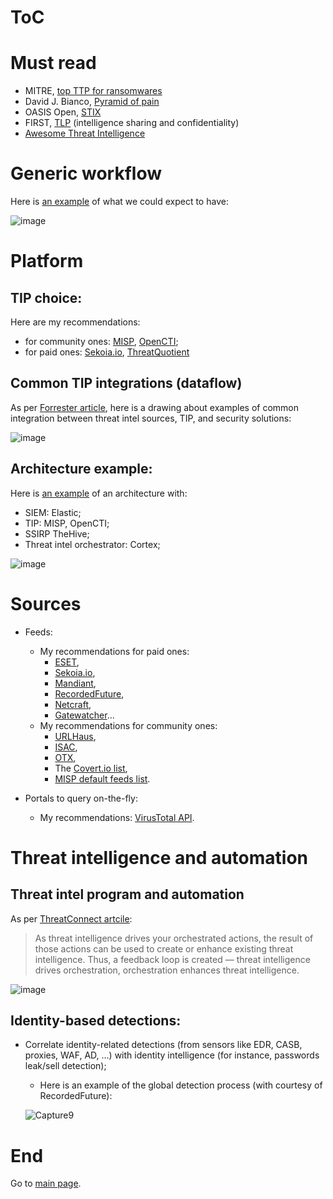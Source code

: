 # ToC

# Must read

* MITRE, [top TTP for ransomwares](https://top-attack-techniques.mitre-engenuity.org/)
* David J. Bianco, [Pyramid of pain](https://detect-respond.blogspot.com/2013/03/the-pyramid-of-pain.html)
* OASIS Open, [STIX](https://oasis-open.github.io/cti-documentation/stix/intro.html)
* FIRST, [TLP](https://www.first.org/tlp/) (intelligence sharing and confidentiality)
* [Awesome Threat Intelligence](https://github.com/hslatman/awesome-threat-intelligence) 

# Generic workflow

Here is [an example](https://www.erdalozkaya.com/cyber-threat-intelligence/) of what we could expect to have:

![image](https://user-images.githubusercontent.com/16035152/204064894-943ad4e9-c1f6-4e5e-a7d8-ac5eb22f13fe.png)


# Platform
## TIP choice: 
Here are my recommendations:
* for community ones: [MISP](https://www.misp-project.org/), [OpenCTI](https://www.filigran.io/en/products/opencti/);
* for paid ones: [Sekoia.io](https://www.sekoia.io/fr/produire-et-personnaliser-votre-propre-intelligence/), [ThreatQuotient](https://www.threatq.com/)

## Common TIP integrations (dataflow)

As per [Forrester article](https://www.forrester.com/blogs/15-11-07-starting_soon_threat_intelligence_platforms_research_0/), here is a drawing about examples of common integration between threat intel sources, TIP, and security solutions:

![image](https://user-images.githubusercontent.com/16035152/204065814-2fc1b048-94d7-4f73-885e-b12d24ae2939.png)

## Architecture example:

Here is [an example](https://securityonline.info/s1em-siem-with-sirp-and-threat-intel/) of an architecture with:
 * SIEM: Elastic;
 * TIP: MISP, OpenCTI;
 * SSIRP TheHive;
 * Threat intel orchestrator: Cortex;
 
![image](https://user-images.githubusercontent.com/16035152/204066143-6c0a9cf0-67ab-44c7-b67e-af5df5a07219.png)


# Sources
* Feeds:
   * My recommendations for paid ones: 
     * [ESET](https://www.eset.com/us/business/services/threat-intelligence/), 
     * [Sekoia.io](https://www.sekoia.io/fr/sekoia-io-cti/), 
     * [Mandiant](https://www.mandiant.com/advantage/threat-intelligence/subscribe), 
     * [RecordedFuture](https://www.recordedfuture.com/platform/threat-intelligence), 
     * [Netcraft](https://www.netcraft.com/cybercrime/malicious-site-feeds/), 
     * [Gatewatcher](https://www.gatewatcher.com/en/our-solutions/lastinfosec/)...
   * My recommendations for community ones: 
     * [URLHaus](https://urlhaus.abuse.ch/api/), 
     * [ISAC](https://www.enisa.europa.eu/publications/information-sharing-and-analysis-center-isacs-cooperative-models), 
     * [OTX](https://otx.alienvault.com/api), 
     * The [Covert.io list](http://www.covert.io/threat-intelligence/), 
     * [MISP default feeds list](https://www.misp-project.org/feeds/).

* Portals to query on-the-fly:
  * My recommendations: [VirusTotal API](https://support.virustotal.com/hc/en-us/articles/115002100149-API).

# Threat intelligence and automation

## Threat intel program and automation

As per [ThreatConnect artcile](https://threatconnect.com/blog/tip-soar-creating-increased-capability-for-less-mature-teams/):
> As threat intelligence drives your orchestrated actions, the result of those actions can be used to create or enhance existing threat intelligence. Thus, a feedback loop is created — threat intelligence drives orchestration, orchestration enhances threat intelligence.

![image](https://user-images.githubusercontent.com/16035152/204065697-12466101-aa54-41a6-a462-a5831a1f22ef.png)


## Identity-based detections:
 
* Correlate identity-related detections (from sensors like EDR, CASB, proxies, WAF, AD, ...) with identity intelligence (for instance, passwords leak/sell detection); 
  * Here is an example of the global detection process (with courtesy of RecordedFuture):
  
  ![Capture9](https://user-images.githubusercontent.com/16035152/202507017-15903302-2a61-40ba-9266-30b27de92af6.PNG)
  
    
# End
Go to [main page](https://github.com/cyb3rxp/awesome-soc/blob/main/README.md).
